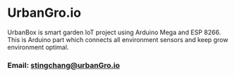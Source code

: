 # UrbanGro.io
UrbanBox is smart garden IoT project using Arduino Mega and ESP 8266.
This is Arduino part which connects all environment sensors and keep grow environment optimal.

### Email: stingchang@urbanGro.io
